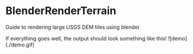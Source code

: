 # BlenderRenderTerrain
Guide to rendering large USGS DEM tiles using blender

If everything goes well, the output should look something like this!
![demo]
(./demo.gif)
